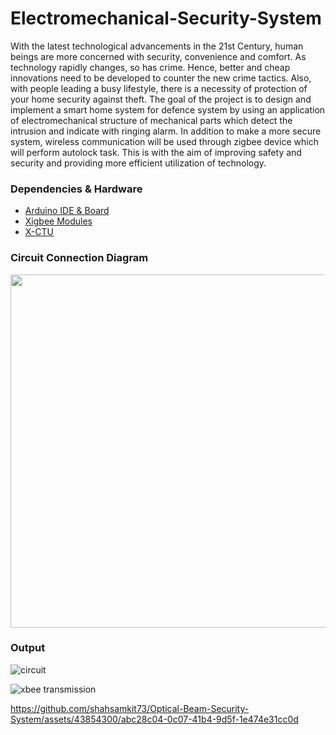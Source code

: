 # Electromechanical-Security-System

With the latest technological advancements in the 21st Century, human beings are more concerned with security, convenience and comfort. As technology rapidly changes, so has crime. Hence, better and cheap innovations need to be developed to counter the new crime tactics. Also, with people leading a busy lifestyle, there is a necessity of protection of your home security against theft. The goal of the project is to design and implement a smart home system for defence system by using an application of electromechanical structure of mechanical parts which detect the intrusion and indicate with ringing alarm. In addition to make a more secure system, wireless communication will be used through zigbee device which will perform autolock task. This is with the aim of improving safety and security and providing more efficient utilization of technology.

### Dependencies & Hardware ###
* [Arduino IDE & Board](https://www.arduino.cc/en/software)
* [Xigbee Modules](http://www.nex-robotics.com/products/wireless-devices/xbee-usb-wireless-module.html)
* [X-CTU](https://www.digi.com/products/embedded-systems/digi-xbee/digi-xbee-tools/xctu)

### Circuit Connection Diagram ###

<p align="center">
  <img width="779" height="565" src="https://github.com/shahsamkit73/Optical-Beam-Security-System/assets/43854300/c8acfee3-6aea-459b-983e-d2c08bafb654">
</p>

### Output ###
![circuit](https://github.com/shahsamkit73/Optical-Beam-Security-System/assets/43854300/68f39df1-1459-491c-876d-a34e81d024a8)

![xbee transmission](https://github.com/shahsamkit73/Optical-Beam-Security-System/assets/43854300/f1b1a21b-b733-4ec6-a81c-ea41fe5e38a6)

https://github.com/shahsamkit73/Optical-Beam-Security-System/assets/43854300/abc28c04-0c07-41b4-9d5f-1e474e31cc0d
